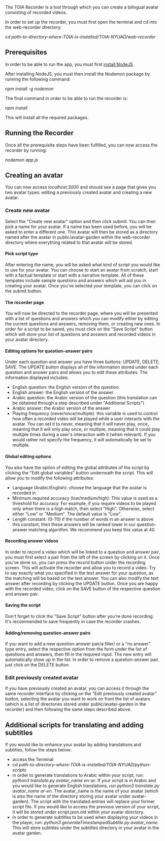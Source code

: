The TOIA Recorder is a tool through which you can create a bilingual avatar consisting of recorded videos. 

In order to set up the recorder, you must first open the terminal and cd into the web-recorder directory:

*cd path-to-directory-where-TOIA-is-installed/TOIA-NYUAD/web-recorder*

## Prerequisites

In order to be able to run the app, you must first [install NodeJS](https://nodejs.org/en/).

After installing NodeJS, you must then install the Nodemon package by running the following command:

*npm install -g nodemon*

The final command in order to be able to run the recorder is:

*npm install*

This will install all the required packages.

## Running the Recorder

Once all the prerequisite steps have been fulfilled, you can now access the recorder by running:

*nodemon app.js*

## Creating an avatar

You can now access *localhost:3000* and should see a page that gives you two avatar types: editing a previously created avatar and creating a new avatar.

### Create new avatar

Select the "Create new avatar" option and then click submit. You can then pick a name for your avatar. If a name has been used before, you will be asked to enter a different one. This avatar will then be stored as a directory named after the avatar in public/avatar-garden within the web-recorder directory where everything related to that avatar will be stored.

#### Pick script type

After entering the name, you will be asked what kind of script you would like to use for your avatar. You can choose to start an avatar from scratch, start with a factual template or start with a narrative template. All of these tempates include sample questions and answers which will aid you in creating your avatar. Once you've selected your template, you can click on the submit button. 

#### The recorder page

You will now be directed to the recorder page, where you will be presented with a list of questions and answers which you can modify either by editing the current questions and answers, removing them, or creating new ones. In order for a script to be saved, you must click on the "Save Script" button which will store your list of questions and answers and recorded videos in your avatar directory. 

#### Editing options for question-answer pairs

Under each question and answer you have three buttons: UPDATE, DELETE, SAVE. The UPDATE button displays all of the information stored under each question and answer pairs and allows you to edit these attributes. The information displayed includes:

- English question: the English version of the question.
- English answer: the English version of the answer.
- Arabic question: the Arabic version of the question (this translation can be obtained through a step described under "Additional Scripts")
- Arabic answer: the Arabic version of the answer 
- Playing frequency (never/once/multiple): this variable is used to control how often a recorded video will be played while a user interacts with the avatar. You can set it to never, meaning that it will never play, once, meaning that it will only play once, or multiple, meaning that it could play multiple times during a user's interaction with it (when relevant). If you would rather not specify the frequency, it will automatically be set to multiple.

#### Global editing options

You also have the option of editing the global attributes of the script by clicking the "Edit global variables" button underneath the script. This will allow you to modify the following attributes: 

- Language (Arabic/English): choose the language that the avatar is recorded in
- Minimum required accuracy (low/medium/high): This value is used as a threshold for accuracy. For example, if you require videos to be played only when there is a high match, then select "High". Otherwise, select either "Low" or "Medium". The default value is "Low".
- Length constant: (0-70) if the number of words in an answer is above this constant, then these answers will be ranked lower in our question-answer matching algorithm. We recommend you keep this value at 40.

#### Recording answer videos

In order to record a video which will be linked to a question and answer pair, you must first select a pair from the left of the screen by clicking on it. Once you've done so, you can press the record button under the recording screen. This will activate the recorder and allow you to record a video. Try to say exactly what you specified in the text answer for your question, as the matching will be based on the text answer. You can also modify the text answer after recording by clicking the UPDATE button. Once you are happy with the recorded video, click on the SAVE button of the respective question and answer pair. 

#### Saving the script

Don't forget to click the "Save Script" button after you're done recording. It's recommended to save frequently in case the recorder crashes.

#### Adding/removing question-answer pairs
If you want to add a new question-answer pair/a filler/ or a "no answer" type entry, select the respective option from the form under the list of questions and answers, then fill in the required input. The new entry will automatically show up in the list. In order to remove a question-answer pair, just click on the DELETE button.

### Edit previously created avatar

If you have previously created an avatar, you can access it through the same recorder interface by clicking on the "Edit previously created avatar" button, selecting the avatar you want to work on from the list of avatars (which is a list of directories stored under public/avatar-garden in the recorder) and then following the same steps described above.

## Additional scripts for translating and adding subtitles

If you would like to enhance your avatar by adding translations and subtitles, follow the steps below:

- access the Terminal
- *cd path-to-directory-where-TOIA-is-installed/TOIA-NYUAD/python-scripts*
- in order to generate translations to Arabic within your script, run: *python3 translate.py avatar_name en-ar*. If your script is in Arabic and you would like to generate English translations, run *python3 translate.py avatar_name ar-en*. The avatar_name is the name of your avatar (which is also the name of the directory storing your avatar under avatar-garden). The script with the translated entries will replace your former script file. If you would like to access the previous version of your script, it will be stored under script.json.old within your avatar directory.
- in order to generate subtitles to be used when displaying your videos in the player, run: *python3 generateTimestampedSubtitle.py avatar_name*. This will store subtitles under the subtitles directory in your avatar in the avatar garden.
